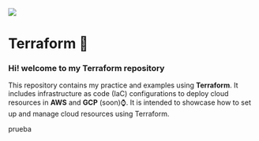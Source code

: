 <img src="https://skillicons.dev/icons?i=terraform,aws,gcp"/>

# Terraform  🚀
### Hi! welcome to my Terraform repository
This repository contains my practice and examples using **Terraform**. It includes infrastructure as code (IaC) configurations to deploy cloud resources in **AWS** and **GCP** (soon)⌚. It is intended to showcase how to set up and manage cloud resources using Terraform.

prueba